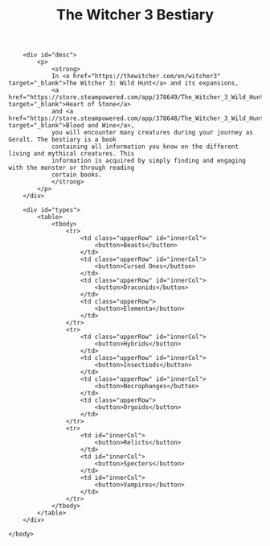 <!DOCTYPE html>
<html lang="en">
    <head>
        <meta charset="UTF-8">
        <meta name="viewport" content="width=device-width, initial-scale=1.0">
        <meta htpp-equiv="X-UA-Compatible" content="ie-edge">
        <title>The Witcher 3: Wild Hunt - Bestiary</title>
        <link rel="stylesheet" type="text/css" href="style.css">
    </head>
    <body>
        <header>
            <h1>The Witcher 3 Bestiary</h1>
        </header>

        <div id="desc">
            <p>
                <strong>
                In <a href="https://thewitcher.com/en/witcher3" target="_blank">The Witcher 3: Wild Hunt</a> and its expansions, 
                <a href="https://store.steampowered.com/app/378649/The_Witcher_3_Wild_Hunt__Hearts_of_Stone/" target="_blank">Heart of Stone</a> 
                and <a href="https://store.steampowered.com/app/378648/The_Witcher_3_Wild_Hunt__Blood_and_Wine/" target="_blank">Blood and Wine</a>, 
                you will encounter many creatures during your journey as Geralt. The bestiary is a book 
                containing all information you know on the different living and mythical creatures. This 
                information is acquired by simply finding and engaging with the monster or through reading
                certain books. 
                </strong>
            </p>
        </div>

        <div id="types">
            <table>
                <tbody>
                    <tr>
                        <td class="upperRow" id="innerCol">
                            <button>Beasts</button>
                        </td>
                        <td class="upperRow" id="innerCol">
                            <button>Cursed Ones</button>
                        </td>
                        <td class="upperRow" id="innerCol">
                            <button>Draconids</button>
                        </td>
                        <td class="upperRow">
                            <button>Elementa</button>
                        </td>
                    </tr>
                    <tr>
                        <td class="upperRow" id="innerCol">
                            <button>Hybrids</button>
                        </td>
                        <td class="upperRow" id="innerCol">
                            <button>Insectiods</button>
                        </td>
                        <td class="upperRow" id="innerCol">
                            <button>Necrophanges</button>
                        </td>
                        <td class="upperRow">
                            <button>Orgoids</button>
                        </td>
                    </tr>
                    <tr>
                        <td id="innerCol">
                            <button>Relicts</button>
                        </td>
                        <td id="innerCol">
                            <button>Specters</button>
                        </td>
                        <td id="innerCol">
                            <button>Vampires</button>
                        </td>
                    </tr>
                </tbody>
            </table>
        </div>

    </body>
</html>
